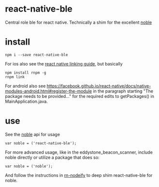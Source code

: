 # react-native-ble

Central role ble for react native. Technically a shim for the excellent [noble](https://github.com/sandeepmistry/noble/) 

# install
```
npm i --save react-native-ble
```
For ios also see the [react native linking guide](https://facebook.github.io/react-native/docs/linking-libraries-ios.html), but basically
```
npm install rnpm -g
rnpm link
```
For android also see https://facebook.github.io/react-native/docs/native-modules-android.html#register-the-module in the paragraph starting "The package needs to be provided..." for the required edits to getPackages() in MainApplication.java.

# use
See the [noble](https://github.com/sandeepmistry/noble/) api for usage
```
var noble = ('react-native-ble');
```

For more advanced usage, like in the eddystone_beacon_scanner, include noble directly or utilize a package that does so:
```
var noble = ('noble');
```
And follow the instructions in [rn-nodeify](https://github.com/mvayngrib/rn-nodeify) to deep shim react-native-ble for noble. 